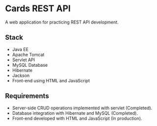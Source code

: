 # Cards REST API

A web application for practicing REST API development.

## Stack
- Java EE
- Apache Tomcat
- Servlet API
- MySQL Database
- Hibernate
- Jackson
- Front-end using HTML and JavaScript

## Requirements
- Server-side CRUD operations implemented with servlet (Completed).
- Database integration with Hibernate and MySQL (Completed).
- Front-end developed with HTML and JavaScript (In production).
